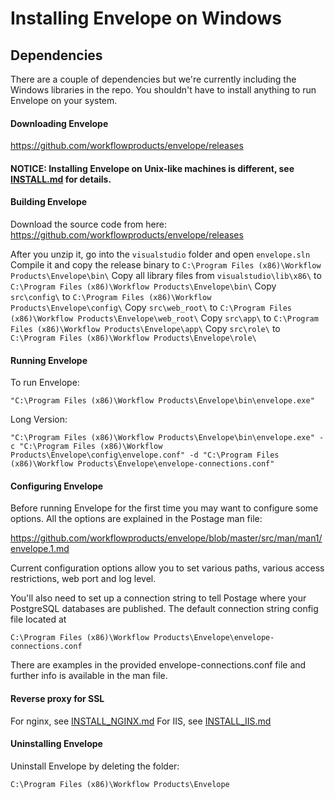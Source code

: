 # Installing Envelope on Windows

## Dependencies

There are a couple of dependencies but we're currently including the Windows libraries in the repo. You shouldn't have to install anything to run Envelope on your system.

#### Downloading Envelope

https://github.com/workflowproducts/envelope/releases


#### NOTICE: Installing Envelope on Unix-like machines is different, see [INSTALL.md](https://github.com/workflowproducts/envelope/blob/master/INSTALL.md) for details.

#### Building Envelope

Download the source code from here: https://github.com/workflowproducts/envelope/releases

After you unzip it, go into the `visualstudio` folder and open `envelope.sln`
Compile it and copy the release binary to `C:\Program Files (x86)\Workflow Products\Envelope\bin\`
Copy all library files from `visualstudio\lib\x86\` to `C:\Program Files (x86)\Workflow Products\Envelope\bin\`
Copy `src\config\` to `C:\Program Files (x86)\Workflow Products\Envelope\config\`
Copy `src\web_root\` to `C:\Program Files (x86)\Workflow Products\Envelope\web_root\`
Copy `src\app\` to `C:\Program Files (x86)\Workflow Products\Envelope\app\`
Copy `src\role\` to `C:\Program Files (x86)\Workflow Products\Envelope\role\`

#### Running Envelope

To run Envelope:
```
"C:\Program Files (x86)\Workflow Products\Envelope\bin\envelope.exe"
```
Long Version:
```
"C:\Program Files (x86)\Workflow Products\Envelope\bin\envelope.exe" -c "C:\Program Files (x86)\Workflow Products\Envelope\config\envelope.conf" -d "C:\Program Files (x86)\Workflow Products\Envelope\envelope-connections.conf"
```

#### Configuring Envelope

Before running Envelope for the first time you may want to configure some options. All the options are explained in the Postage man file:

https://github.com/workflowproducts/envelope/blob/master/src/man/man1/envelope.1.md

Current configuration options allow you to set various paths, various access restrictions, web port and log level.

You'll also need to set up a connection string to tell Postage where your PostgreSQL databases are published. The default connection string config file located at
```
C:\Program Files (x86)\Workflow Products\Envelope\envelope-connections.conf
```
    
There are examples in the provided envelope-connections.conf file and further info is available in the man file.

#### Reverse proxy for SSL
For nginx, see [INSTALL_NGINX.md](https://github.com/workflowproducts/envelope/blob/master/INSTALL_NGINX.md)
For IIS, see [INSTALL_IIS.md](https://github.com/workflowproducts/envelope/blob/master/INSTALL_IIS.md)

#### Uninstalling Envelope

Uninstall Envelope by deleting the folder:
```
C:\Program Files (x86)\Workflow Products\Envelope
```
